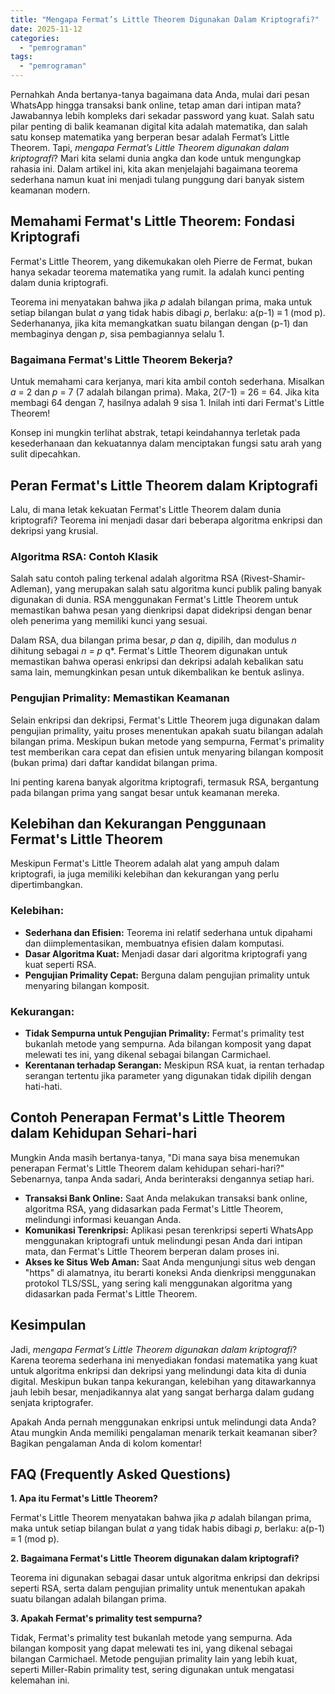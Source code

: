 ```yaml
---
title: "Mengapa Fermat’s Little Theorem Digunakan Dalam Kriptografi?"
date: 2025-11-12
categories: 
  - "pemrograman"
tags: 
  - "pemrograman"
---
```


Pernahkah Anda bertanya-tanya bagaimana data Anda, mulai dari pesan WhatsApp hingga transaksi bank online, tetap aman dari intipan mata? Jawabannya lebih kompleks dari sekadar password yang kuat. Salah satu pilar penting di balik keamanan digital kita adalah matematika, dan salah satu konsep matematika yang berperan besar adalah Fermat’s Little Theorem. Tapi, _mengapa Fermat’s Little Theorem digunakan dalam kriptografi_? Mari kita selami dunia angka dan kode untuk mengungkap rahasia ini. Dalam artikel ini, kita akan menjelajahi bagaimana teorema sederhana namun kuat ini menjadi tulang punggung dari banyak sistem keamanan modern.

## Memahami Fermat's Little Theorem: Fondasi Kriptografi

Fermat's Little Theorem, yang dikemukakan oleh Pierre de Fermat, bukan hanya sekadar teorema matematika yang rumit. Ia adalah kunci penting dalam dunia kriptografi.

Teorema ini menyatakan bahwa jika _p_ adalah bilangan prima, maka untuk setiap bilangan bulat _a_ yang tidak habis dibagi _p_, berlaku: a(p-1) ≡ 1 (mod p). Sederhananya, jika kita memangkatkan suatu bilangan dengan (p-1) dan membaginya dengan _p_, sisa pembagiannya selalu 1.

### Bagaimana Fermat's Little Theorem Bekerja?

Untuk memahami cara kerjanya, mari kita ambil contoh sederhana. Misalkan _a_ = 2 dan _p_ = 7 (7 adalah bilangan prima). Maka, 2(7-1) = 26 = 64. Jika kita membagi 64 dengan 7, hasilnya adalah 9 sisa 1. Inilah inti dari Fermat's Little Theorem!

Konsep ini mungkin terlihat abstrak, tetapi keindahannya terletak pada kesederhanaan dan kekuatannya dalam menciptakan fungsi satu arah yang sulit dipecahkan.

## Peran Fermat's Little Theorem dalam Kriptografi

Lalu, di mana letak kekuatan Fermat's Little Theorem dalam dunia kriptografi? Teorema ini menjadi dasar dari beberapa algoritma enkripsi dan dekripsi yang krusial.

### Algoritma RSA: Contoh Klasik

Salah satu contoh paling terkenal adalah algoritma RSA (Rivest-Shamir-Adleman), yang merupakan salah satu algoritma kunci publik paling banyak digunakan di dunia. RSA menggunakan Fermat's Little Theorem untuk memastikan bahwa pesan yang dienkripsi dapat didekripsi dengan benar oleh penerima yang memiliki kunci yang sesuai.

Dalam RSA, dua bilangan prima besar, _p_ dan _q_, dipilih, dan modulus _n_ dihitung sebagai _n = p_ q\*. Fermat's Little Theorem digunakan untuk memastikan bahwa operasi enkripsi dan dekripsi adalah kebalikan satu sama lain, memungkinkan pesan untuk dikembalikan ke bentuk aslinya.

### Pengujian Primality: Memastikan Keamanan

Selain enkripsi dan dekripsi, Fermat's Little Theorem juga digunakan dalam pengujian primality, yaitu proses menentukan apakah suatu bilangan adalah bilangan prima. Meskipun bukan metode yang sempurna, Fermat's primality test memberikan cara cepat dan efisien untuk menyaring bilangan komposit (bukan prima) dari daftar kandidat bilangan prima.

Ini penting karena banyak algoritma kriptografi, termasuk RSA, bergantung pada bilangan prima yang sangat besar untuk keamanan mereka.

## Kelebihan dan Kekurangan Penggunaan Fermat's Little Theorem

Meskipun Fermat's Little Theorem adalah alat yang ampuh dalam kriptografi, ia juga memiliki kelebihan dan kekurangan yang perlu dipertimbangkan.

### Kelebihan:

- **Sederhana dan Efisien:** Teorema ini relatif sederhana untuk dipahami dan diimplementasikan, membuatnya efisien dalam komputasi.
- **Dasar Algoritma Kuat:** Menjadi dasar dari algoritma kriptografi yang kuat seperti RSA.
- **Pengujian Primality Cepat:** Berguna dalam pengujian primality untuk menyaring bilangan komposit.

### Kekurangan:

- **Tidak Sempurna untuk Pengujian Primality:** Fermat's primality test bukanlah metode yang sempurna. Ada bilangan komposit yang dapat melewati tes ini, yang dikenal sebagai bilangan Carmichael.
- **Kerentanan terhadap Serangan:** Meskipun RSA kuat, ia rentan terhadap serangan tertentu jika parameter yang digunakan tidak dipilih dengan hati-hati.

## Contoh Penerapan Fermat's Little Theorem dalam Kehidupan Sehari-hari

Mungkin Anda masih bertanya-tanya, "Di mana saya bisa menemukan penerapan Fermat's Little Theorem dalam kehidupan sehari-hari?" Sebenarnya, tanpa Anda sadari, Anda berinteraksi dengannya setiap hari.

- **Transaksi Bank Online:** Saat Anda melakukan transaksi bank online, algoritma RSA, yang didasarkan pada Fermat's Little Theorem, melindungi informasi keuangan Anda.
- **Komunikasi Terenkripsi:** Aplikasi pesan terenkripsi seperti WhatsApp menggunakan kriptografi untuk melindungi pesan Anda dari intipan mata, dan Fermat's Little Theorem berperan dalam proses ini.
- **Akses ke Situs Web Aman:** Saat Anda mengunjungi situs web dengan "https" di alamatnya, itu berarti koneksi Anda dienkripsi menggunakan protokol TLS/SSL, yang sering kali menggunakan algoritma yang didasarkan pada Fermat's Little Theorem.

## Kesimpulan

Jadi, _mengapa Fermat’s Little Theorem digunakan dalam kriptografi_? Karena teorema sederhana ini menyediakan fondasi matematika yang kuat untuk algoritma enkripsi dan dekripsi yang melindungi data kita di dunia digital. Meskipun bukan tanpa kekurangan, kelebihan yang ditawarkannya jauh lebih besar, menjadikannya alat yang sangat berharga dalam gudang senjata kriptografer.

Apakah Anda pernah menggunakan enkripsi untuk melindungi data Anda? Atau mungkin Anda memiliki pengalaman menarik terkait keamanan siber? Bagikan pengalaman Anda di kolom komentar!

## FAQ (Frequently Asked Questions)

**1\. Apa itu Fermat's Little Theorem?**

Fermat's Little Theorem menyatakan bahwa jika _p_ adalah bilangan prima, maka untuk setiap bilangan bulat _a_ yang tidak habis dibagi _p_, berlaku: a(p-1) ≡ 1 (mod p).

**2\. Bagaimana Fermat's Little Theorem digunakan dalam kriptografi?**

Teorema ini digunakan sebagai dasar untuk algoritma enkripsi dan dekripsi seperti RSA, serta dalam pengujian primality untuk menentukan apakah suatu bilangan adalah bilangan prima.

**3\. Apakah Fermat's primality test sempurna?**

Tidak, Fermat's primality test bukanlah metode yang sempurna. Ada bilangan komposit yang dapat melewati tes ini, yang dikenal sebagai bilangan Carmichael. Metode pengujian primality lain yang lebih kuat, seperti Miller-Rabin primality test, sering digunakan untuk mengatasi kelemahan ini.
